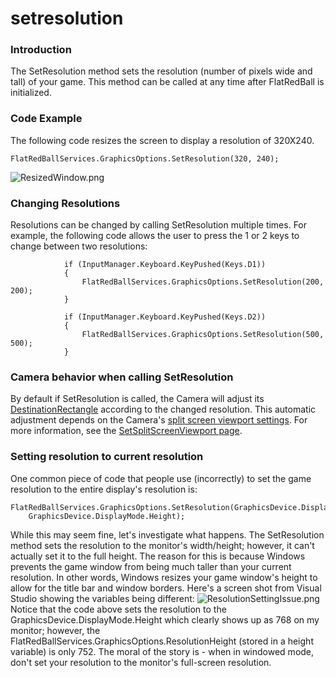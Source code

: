 # setresolution

### Introduction

The SetResolution method sets the resolution (number of pixels wide and tall) of your game. This method can be called at any time after FlatRedBall is initialized.

### Code Example

The following code resizes the screen to display a resolution of 320X240.

```
FlatRedBallServices.GraphicsOptions.SetResolution(320, 240);
```

![ResizedWindow.png](../../../../../media/migrated_media-ResizedWindow.png)

### Changing Resolutions

Resolutions can be changed by calling SetResolution multiple times. For example, the following code allows the user to press the 1 or 2 keys to change between two resolutions:

```
            if (InputManager.Keyboard.KeyPushed(Keys.D1))
            {
                FlatRedBallServices.GraphicsOptions.SetResolution(200, 200);
            }

            if (InputManager.Keyboard.KeyPushed(Keys.D2))
            {
                FlatRedBallServices.GraphicsOptions.SetResolution(500, 500);
            }
```

### Camera behavior when calling SetResolution

By default if SetResolution is called, the Camera will adjust its [DestinationRectangle](../../../../../frb/docs/index.php) according to the changed resolution. This automatic adjustment depends on the Camera's [split screen viewport settings](../../../../../frb/docs/index.php). For more information, see the [SetSplitScreenViewport page](../../../../../frb/docs/index.php).

### Setting resolution to current resolution

One common piece of code that people use (incorrectly) to set the game resolution to the entire display's resolution is:

```
FlatRedBallServices.GraphicsOptions.SetResolution(GraphicsDevice.DisplayMode.Width,
    GraphicsDevice.DisplayMode.Height);
```

While this may seem fine, let's investigate what happens. The SetResolution method sets the resolution to the monitor's width/height; however, it can't actually set it to the full height. The reason for this is because Windows prevents the game window from being much taller than your current resolution. In other words, Windows resizes your game window's height to allow for the title bar and window borders. Here's a screen shot from Visual Studio showing the variables being different: ![ResolutionSettingIssue.png](../../../../../media/migrated_media-ResolutionSettingIssue.png) Notice that the code above sets the resolution to the GraphicsDevice.DisplayMode.Height which clearly shows up as 768 on my monitor; however, the FlatRedBallServices.GraphicsOptions.ResolutionHeight (stored in a height variable) is only 752. The moral of the story is - when in windowed mode, don't set your resolution to the monitor's full-screen resolution.
